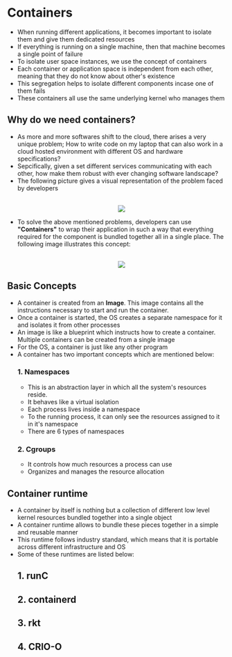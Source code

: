 # Containers
- When running different applications, it becomes important to isolate them and give them dedicated resources
- If everything is running on a single machine, then that machine becomes a single point of failure
- To isolate user space instances, we use the concept of containers
- Each container or application space is independent from each other, meaning that they do not know about other's existence
- This segregation helps to isolate different components incase one of them fails
- These containers all use the same underlying kernel who manages them

## Why do we need containers?
- As more and more softwares shift to the cloud, there arises a very unique problem; How to write code on my laptop that can also work in a cloud hosted environment with different OS and hardware specifications?
- Sepcifically, given a set different services communicating with each other, how make them robust with ever changing software landscape?
- The following picture gives a visual representation of the problem faced by developers <br><br><p align="center"><img src="https://www.docker.com/blog/wp-content/uploads/2013/08/the_challenge.jpg" align=""></p>
- To solve the above mentioned problems, developers can use <b>"Containers"</b> to wrap their application in such a way that everything required for the component is bundled together all in a single place. The following image illustrates this concept: <br><br><p align="center"><img src="https://courses.edx.org/assets/courseware/v1/ab813032f150e0d74d9016b2e8a55ed3/asset-v1:LinuxFoundationX+LFS151.x+2T2020+type@asset+block/Docker_Container.jpeg" align=""></p>

## Basic Concepts
- A container is created from an <b>Image</b>. This image contains all the instructions necessary to start and run the container.
- Once a container is started, the OS creates a separate namespace for it and isolates it from other processes
- An image is like a blueprint which instructs how to create a container. Multiple containers can be created from a single image
- For the OS, a container is just like any other program
- A container has two important concepts which are mentioned below:
    ### 1. <b>Namespaces</b>
    - This is an abstraction layer in which all the system's resources reside.
    - It behaves like a virtual isolation
    - Each process lives inside a namespace
    - To the running process, it can only see the resources assigned to it in it's namespace
    - There are 6 types of namespaces
    ### 2. <b>Cgroups</b>
    - It controls how much resources a process can use
    - Organizes and manages the resource allocation
## Container runtime
- A container by itself is nothing but a collection of different low level kernel resources bundled together into a single object
- A container runtime allows to bundle these pieces together in a simple and reusable manner
- This runtime follows industry standard, which means that it is portable across different infrastructure and OS
- Some of these runtimes are listed below:
    ## 1. runC
    ## 2. containerd
    ## 3. rkt
    ## 4. CRIO-O